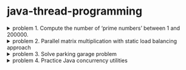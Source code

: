 # java-thread-programming

<details>
<summary> 
problem 1. Compute the number of ‘prime numbers’ between 1 and 200000.
</summary>
<div markdown="1">

* **experiment environment**
    * CPU type : Apple M1
    * number of cores : 8 core CPU
    * memory size : 16 GB
    * OS : macOS Monterey

* **execution time (ms) per the number of entire threads = {1,2,4,6,8,10,12,14,16,32}.**

     * Testing programs were done at 8-cores cpu environment. So even thought you increase the number of threads more than 8, there’s no more performance improvement.
     * But until 8-threads, the more threads you add, the higher performance it shows
     * Dynamic load balancing shows better performance than the others. The reason why it shows better load balancing is explained below.
   <img width="600" alt="2" src="https://user-images.githubusercontent.com/76895949/163588071-794b2141-28be-4c69-b6cf-5924b00f138a.png">
   <img width="600" alt="1" src="https://user-images.githubusercontent.com/76895949/163588088-cf076a57-4da1-45c0-b171-1b18c346a8ad.png">
  
* **Analysis**

        (1) pc_static_block.java
  * N number of threads find the number of prime numbers at different range and gather them into one variable at last.
  * Main thread divides the whole range, 0…200000, into n sub range blocks and allocate them to n threads separately.

   <img width="277" alt="a1" src="https://user-images.githubusercontent.com/76895949/163588410-f24951c6-0095-4974-99e0-a39a6ed8693d.png">![스크린샷 2022-04-15 오후 10 42 54](https://user-images.githubusercontent.com/76895949/163588424-11862627-50ea-43d4-a7e1-6decd0b7dec4.png)

  * If an integer gets bigger, it takes more time to check whether it’s prime number or not. So Thread#3(blue) takes more time to count the number of prime numbers at its range than other Threads(red, yellow, green).
  * Therefore, the loads allocated to each thread are not equal.

         (2) pc_static_cyclic.java

    <img width="333" alt="스크린샷 2022-04-15 오후 11 39 06" src="https://user-images.githubusercontent.com/76895949/163589902-6e5a2014-bb2d-4028-964e-25b35b8ce1b2.png">![c](https://user-images.githubusercontent.com/76895949/163589523-d41d5dad-9bfd-464f-bf47-f6c53b026c64.png)

   * Let’s look thread#0, To define whether 8k (1 <= k < 25000) is prime number or not, dividing 8k with 2 is enough. So even though thread#1 checks the same length of range with other threads but it works only 3ms and rest.
   * In contrast, thread#7 takes way more times to count because it should try to divide more times per integer than thread#0.
   * Therefore, the loads allocated to each thread are not equal.

         (3) pc_dynamic.java

      ![c2](https://user-images.githubusercontent.com/76895949/163589535-f82fcf5f-ed8d-4bbf-8dd1-da8f442d1192.png)

   * In this case, there’s only one queue which all the threads can get jobs from. They share the queue together. So loads are distributed to the threads randomly and as equal amount. Therefore all thread work equally. 




* **How to compile and execute the source code**

   ![execute](https://user-images.githubusercontent.com/76895949/163590219-82b45907-df24-4cf1-817a-64583bafbfe0.png)

   * At terminal,
      - javac pc_static_bock.java
      - javac pc_static_cyclic.java
      - javac pc_dynamic.java

   * After compilation execute the program. <java “filename” “numberOfThreads” “numRange”>
      - java pc_static_block 4 200000
      - java pc_static_cyclic 6 12000
      - java pc_dynamic 8 200000


</div>
</details>

<details>
<summary> 
problem 2. Parallel matrix multiplication with static load balancing approach
</summary>
<div markdown="1">

* **experiment environment**

	 * CPU type : Apple M1
	 * number of cores : 8 core CPU
	 * memory size : 16 GB
	 * OS : macOS Monterey

* **execution time (ms) per the number of entire threads = {1,2,4,6,8,10,12,14,16,32}.**

  <img width="600" alt="1" src="https://user-images.githubusercontent.com/76895949/163600047-591b34ba-29e9-4e58-8a35-118540c620b0.png">
  <img width="600" alt="1" src="https://user-images.githubusercontent.com/76895949/163600139-53477c9a-4aa7-497d-952c-758b19fd134f.png">

    * Because this experiment was done at 8-core cpu environment, performance improves until 6-8 threads. Interesting point is that more than 8 threads, the execution time rather increases. In my opinion, excessive number of threads doesn’t always guarantee better performance.
    
    * At 8-core cpu environment, It seems that for example 32 threads (more than 8) make worse queueing delay time.

* **Analysis**

  ![r](https://user-images.githubusercontent.com/76895949/163600237-924b6d98-74bc-4695-9401-f3923bb38904.png)

    * It seems that the loads allocated to each thread are very similar.
  
  
    * Let’s say we multiply two matrices A(m * n) and B(n * k). Then there result matrix C will be m*k. It means that we have to calculate m*k elements to get result C.
    * If you use “t” number of threads, then divide C’s elements into t bunch of tasks for t threads.

   ![스크린샷 2022-04-16 오전 1 57 07](https://user-images.githubusercontent.com/76895949/163600268-93956ab1-6581-469a-b9ff-b8dea94a6776.png)


    * For example, let’s say the result matrix A’s shape is 20 by 20. If you use 3 threads. Each of their task domain will be like the image above. Each thread calculate their separated task domain.


* **How to compile and execute the source code**

     * At terminal, javac MatmultD.java

    ![e](https://user-images.githubusercontent.com/76895949/163600290-62ea05b1-cd31-4bad-9026-720c5ebe2853.png)

     * After compilation execute the program. java MatmultD 6 < mat500.txt
     * 6 means the number of threads to use, < mat500.txt means the file that contains two matrices is given as standard input.
</div>
</details>
	
	
<details>
<summary> 
problem 3. Solve parking garage problem
</summary>
<div markdown="1">
	
* using BlockingQueue
	
   <img width="781" alt="스크린샷 2022-05-09 오후 8 05 15" src="https://user-images.githubusercontent.com/76895949/167397515-315bef79-f71f-4264-8ea6-f436f89b9ecc.png">
	
* using semaphore
	
   <img width="784" alt="스크린샷 2022-05-09 오후 8 06 58" src="https://user-images.githubusercontent.com/76895949/167397740-49adf335-8170-49ed-bb6d-e4b3f2f6ca24.png">

</div>
</details>

<details>
<summary> 
problem 4. Practice Java concurrency utilities
</summary>
<div markdown="1">
	
* **ex1 : BlockingQueue / ArrayBlockingQueue**

	* BlockingQueue is an interface. A class which implements BlockingQueue becomes thread safe, which means that multiple threads can put or take elements from the queue concurrently. Only one thread at the same time can access to the queue. 
If a thread tries to take an element while the queue is empty, the thread becomes blocked until there is an element to take. Similarly, if a thread tries to put an element and the there is no space at the queue, it becomes blocked until other thread takes an element out of the queue.

	* ArrayBlockingQueue is one of the BlockingQueue’s implementations. It stores elements in a fixed array so it cannot save unlimited amounts of elements.

	* Examine Methods 
		* **size()** : return the number of elements stored in blocking queue.
		* **remainingCapacity()** : return the remaining capacity of the blocking queue.
		* **peek()** : return the first element of the blocking queue without removing it. If there’s no element at the queue, it returns null.
		* **element()** : return the first element of the blocking queue without removing it. If there’s no element at the queue, it throws NoSuchElementException.
		* **contains(Object o)** : return true if there’s an element which equals to o, otherwise return false.

	* Insert Methods : insert element into the queue.
		* **add()** : If there’s no space for the new element, it throws an IllegalStateException
		* **put()** : iIf there’s no space for the new element, it blocks thread until the blocking queue has a space.
		* **offer()** : If there’s no space for the new element, it returns false.
		* **offer(long millis, TimeUnit timeUnit)** : If there’s no space for the new element, it waits timeUnit for the space. After the time out with no space were made, it returns false. 

	* Remove Methods : remove the first element at the queue.
		* **remove(Object o)** : find one element which equals to o and remove it. 
		* **take()** : If the blocking queue is empty, If the blocking queue is empty, it block the thread until an element is inserted.
		* **poll()** : If the blocking queue is empty, it returns null.
		* ** poll(long millis, TimeUnit timeUnit)** : If the blocking queue is empty, it waits timeUnit for an element to become available. If not, it returns null.

	* Drain Methods
		* **drainTo(Collection dest)** : drains all the elements of the blocking queue into the dest.
		* **drainTo(Collection dest, int maxElements)** : drains up to maxElements from the blocking queue into the dest.


 
 
2. ReadWriteLock

 “lock”, “unlock” is used for protecting critical section, for example, multiple threads’ read, write action to same resource. ReadWriteLock is also a thread lock mechanism but the difference is that ReadWriteLock allows multiple threads to read a certain resource, but only one to write it, at a time. If a thread has write lock, the others cannot access to the shared resources. If a thread has read lock, the other readers can also have read lock.
 ReadWriteLock is an interface. ReentrantReadWriteLock is implementation of ReadWriteLock.

ex2.java

  

 

Result

 
3. AtomicInteger

 It is an int variable which can be read and written atomically. All methods described below are safe with multiple threads’ calls.

Methods
1.	get(): get integer value.
2.	set(234): set integer value.
3.	compareAndSet(expectedValue, newValue) : Compare expectedValue with current value, and if they are same, set the current value with newValue.
4.	getAndAdd(num): get the value of the AtomicInteger and add num to it
5.	addAndGet(num): add num to the AtomicInteger and get its result returned
6.	getAndIncrement(): same as getAndAdd() but increase 1.
7.	incrementAndGet(): same as addAndget() but increase 1.
8.	decrementAndGet(): subtract 1 and get.
9.	getAndDecrement(): get the value and subtract 1.

ex3.java

 

Result

 
4. CyclicBarrier

Barrier is used for synchronization. If a barrier is set, all running threads must wait at the barrier until all threads reach it. After all thread reach the point, they are released and continue running again.
 After initializing how many threads cyclic barrier will wait, call barrier.await() then N threads will wait each other at that point
If you pass timeout to await function, barrier.await(10, TimeUnit.SECONDS), after 10 seconds, the barrier release all threads even though all threads didn’t reach the barrier.

ex4.java
 

Result


</div>
</details>
